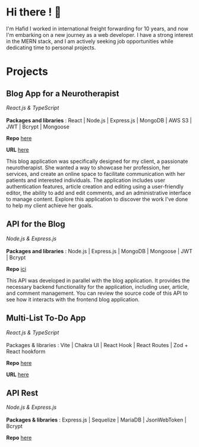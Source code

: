 # Hi there ! 👋

I'm Hafid I worked in international freight forwarding for 10 years, and now I'm embarking on a new journey as a web developer. I have a strong interest in the MERN stack, and I am actively seeking job opportunities while dedicating time to personal projects.

# Projects

## Blog App for a Neurotherapist
*React.js & TypeScript*\
\
**Packages and libraries** : React | Node.js | Express.js | MongoDB | AWS S3 | JWT | Bcrypt | Mongoose

**Repo** [here](https://github.com/Mangemort60/mern-blog)

**URL** [here](https://youssra-therapie.fr/)

This blog application was specifically designed for my client, a passionate neurotherapist. She wanted a way to showcase her profession, her services, and create an online space to facilitate communication with her patients and interested individuals. The application includes user authentication features, article creation and editing using a user-friendly editor, the ability to add and edit comments, and an administrative interface to manage content. Explore this application to discover the work I've done to help my client achieve her goals.

## API for the Blog
*Node.js & Express.js*\
\
**Packages and libraries** : Node.js | Express.js | MongoDB | Mongoose | JWT | Bcrypt

**Repo** [ici](https://github.com/Mangemort60/blog-api)

This API was developed in parallel with the blog application. It provides the necessary backend functionality for the application, including user, article, and comment management. You can review the source code of this API to see how it interacts with the frontend blog application.


## Multi-List To-Do App  
*React.js & TypeScript*\
\
Packages & libraries : Vite | Chakra UI | React Hook | React Routes | Zod + React hookform 

**Repo** [here](https://github.com/Mangemort60/TodoList-react-app)

**URL** [here](https://todo-react-app-otacon.netlify.app/login)

## API Rest  
*Node.js & Express.js*\
\
**Packages & libraries** :             Express.js | Sequelize | MariaDB | JsonWebToken | Bcrypt

**Repo** [here](https://github.com/Mangemort60/API-RESTFull-ToDoList)
